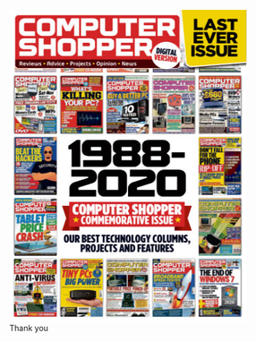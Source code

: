 <figure>
    <img src="/assets/images/computer-shopper.jpg"
         alt="Computer Shopper magazine">
    <figcaption>Thank you</figcaption>
</figure>
